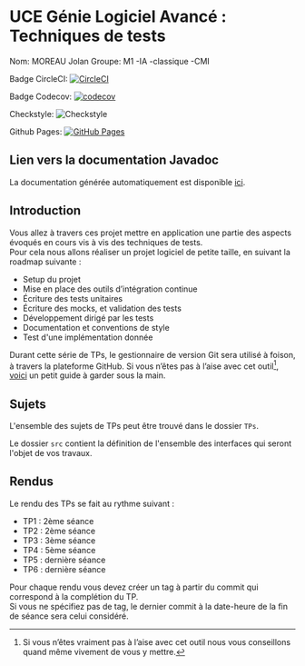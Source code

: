 # UCE Génie Logiciel Avancé : Techniques de tests
Nom: MOREAU Jolan
Groupe: M1 -IA -classique -CMI

Badge CircleCI: [![CircleCI](https://dl.circleci.com/status-badge/img/gh/JolanMoreau/ceri-m1-techniques-de-test/tree/master.svg?style=svg)](https://dl.circleci.com/status-badge/redirect/gh/JolanMoreau/ceri-m1-techniques-de-test/tree/master)

Badge Codecov: [![codecov](https://codecov.io/github/JolanMoreau/ceri-m1-techniques-de-test/graph/badge.svg?token=OOCR5BUDE0)](https://codecov.io/github/JolanMoreau/ceri-m1-techniques-de-test)

Checkstyle: ![Checkstyle](https://img.shields.io/badge/Checkstyle-passed-brightgreen)

Github Pages: [![GitHub Pages](https://img.shields.io/website?url=https%3A%2F%2Fjolanmoreau.github.io%2Fceri-m1-techniques-de-test%2F)](https://jolanmoreau.github.io/ceri-m1-techniques-de-test/)
## Lien vers la documentation Javadoc
La documentation générée automatiquement est disponible [ici](https://jolanmoreau.github.io/ceri-m1-techniques-de-test/).
## Introduction

Vous allez à travers ces projet mettre en application une partie des aspects évoqués en cours vis à vis des techniques de tests.  
Pour cela nous allons réaliser un projet logiciel de petite taille, en suivant la roadmap suivante : 
- Setup du projet
- Mise en place des outils d’intégration continue
- Écriture des tests unitaires
- Écriture des mocks, et validation des tests
- Développement dirigé par les tests
- Documentation et conventions de style
- Test d'une implémentation donnée

Durant cette série de TPs, le gestionnaire de version Git sera utilisé à foison, à travers la plateforme GitHub. Si vous n’êtes pas à l’aise avec cet outil[^1], [voici](http://rogerdudler.github.io/git-guide/) un petit guide à garder sous la main.

## Sujets

L'ensemble des sujets de TPs peut être trouvé dans le dossier `TPs`.

Le dossier `src` contient la définition de l'ensemble des interfaces qui seront l'objet de vos travaux.

## Rendus

Le rendu des TPs se fait au rythme suivant :

- TP1 : 2ème séance
- TP2 : 2ème séance
- TP3 : 3ème séance
- TP4 : 5ème séance
- TP5 : dernière séance
- TP6 : dernière séance

Pour chaque rendu vous devez créer un tag à partir du commit qui correspond à la complétion du TP.  
Si vous ne spécifiez pas de tag, le dernier commit à la date-heure de la fin de séance sera celui considéré.

[^1]: Si vous n’êtes vraiment pas à l’aise avec cet outil nous vous conseillons quand même vivement de vous y mettre.
